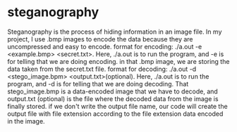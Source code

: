 # steganography
Steganography is the process of hiding information in an image file. In my project, I use .bmp images to encode the data because they are uncompressed and easy to encode.
format for encoding: ./a.out -e <example.bmp> <secret.txt>.
Here, ./a.out is to run the program, and -e is for telling that we are doing encoding. in that .bmp image, we are storing the data taken from the secret.txt file.
format for decoding: ./a.out -d <stego_image.bpm> <output.txt>(optional).
Here, ./a.out is to run the program, and -d is for telling that we are doing decoding. That stego_image.bmp is a data-encoded image that we have to decode,
and output.txt (optional) is the file where the decoded data from the image is finally stored. if we don't write the output file name, our code will create the output file
with file extension according to the file extension data encoded in the image.
